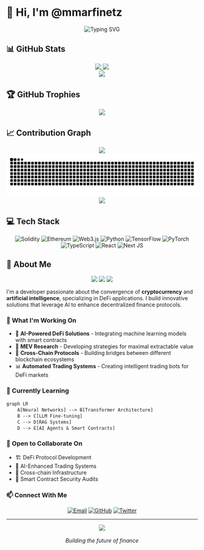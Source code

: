 # 👋 Hi, I'm @mmarfinetz

<div align="center">
  <img src="https://readme-typing-svg.herokuapp.com?font=Fira+Code&pause=1000&color=2E86AB&center=true&vCenter=true&width=435&lines=DeFi+%26+AI+Developer;Web3+Enthusiast;Building+at+the+Intersection" alt="Typing SVG" />
</div>

## 📊 GitHub Stats

<div align="center">
  <a href="https://github.com/mmarfinetz">
    <img height="180em" src="https://github-readme-stats.vercel.app/api?username=mmarfinetz&show_icons=true&theme=tokyonight&include_all_commits=true&count_private=true&hide_border=true&bg_color=0D1117&text_color=c9d1d9&title_color=58a6ff&icon_color=58a6ff"/>
    <img height="180em" src="https://github-readme-stats.vercel.app/api/top-langs/?username=mmarfinetz&layout=compact&langs_count=8&theme=tokyonight&hide_border=true&bg_color=0D1117&text_color=c9d1d9&title_color=58a6ff"/>
  </a>
</div>

<div align="center">
  <img src="https://github-readme-streak-stats.herokuapp.com/?user=mmarfinetz&theme=tokyonight&hide_border=true&background=0D1117&stroke=58a6ff&ring=58a6ff&fire=58a6ff&currStreakLabel=58a6ff" />
</div>

## 🏆 GitHub Trophies

<div align="center">
  <img src="https://github-profile-trophy.vercel.app/?username=mmarfinetz&theme=tokyonight&no-frame=true&no-bg=true&column=7&margin-w=4&margin-h=4" />
</div>

## 📈 Contribution Graph

<div align="center">
  
  <!-- Option 1: Enhanced Activity Graph with Custom Theme -->
  <img src="https://github-readme-activity-graph.vercel.app/graph?username=mmarfinetz&theme=tokyo-night&hide_border=true&bg_color=0D1117&color=58a6ff&line=58a6ff&point=58a6ff&area=true&area_color=1f6feb" />
  
  <!-- Option 2: 3D Contribution Calendar -->
  <picture>
    <source media="(prefers-color-scheme: dark)" srcset="https://raw.githubusercontent.com/mmarfinetz/mmarfinetz/output/github-contribution-grid-snake-dark.svg">
    <source media="(prefers-color-scheme: light)" srcset="https://raw.githubusercontent.com/mmarfinetz/mmarfinetz/output/github-contribution-grid-snake.svg">
    <img alt="github contribution grid snake animation" src="https://raw.githubusercontent.com/mmarfinetz/mmarfinetz/output/github-contribution-grid-snake.svg">
  </picture>
  
</div>

<!-- Alternative: Isometric Contribution Calendar -->
<div align="center">
  <a href="https://github.com/mmarfinetz">
    <img src="https://github-readme-stats.vercel.app/api/wakatime?username=mmarfinetz&theme=tokyonight&hide_border=true&bg_color=0D1117&text_color=c9d1d9&title_color=58a6ff" />
  </a>
</div>

## 💻 Tech Stack

<div align="center">
  
  ![Solidity](https://img.shields.io/badge/Solidity-%23363636.svg?style=for-the-badge&logo=solidity&logoColor=white)
  ![Ethereum](https://img.shields.io/badge/Ethereum-3C3C3D?style=for-the-badge&logo=Ethereum&logoColor=white)
  ![Web3.js](https://img.shields.io/badge/web3.js-F16822?style=for-the-badge&logo=web3.js&logoColor=white)
  ![Python](https://img.shields.io/badge/python-3670A0?style=for-the-badge&logo=python&logoColor=ffdd54)
  ![TensorFlow](https://img.shields.io/badge/TensorFlow-%23FF6F00.svg?style=for-the-badge&logo=TensorFlow&logoColor=white)
  ![PyTorch](https://img.shields.io/badge/PyTorch-%23EE4C2C.svg?style=for-the-badge&logo=PyTorch&logoColor=white)
  ![TypeScript](https://img.shields.io/badge/typescript-%23007ACC.svg?style=for-the-badge&logo=typescript&logoColor=white)
  ![React](https://img.shields.io/badge/react-%2320232a.svg?style=for-the-badge&logo=react&logoColor=%2361DAFB)
  ![Next JS](https://img.shields.io/badge/Next-black?style=for-the-badge&logo=next.js&logoColor=white)
  
</div>

## 🚀 About Me

<div align="center">
  <img src="https://img.shields.io/badge/Focus-DeFi%20%26%20AI-blue?style=for-the-badge" />
  <img src="https://img.shields.io/badge/Building-Web3%20Solutions-green?style=for-the-badge" />
  <img src="https://img.shields.io/badge/Exploring-MEV%20Strategies-red?style=for-the-badge" />
</div>

I'm a developer passionate about the convergence of **cryptocurrency** and **artificial intelligence**, specializing in DeFi applications. I build innovative solutions that leverage AI to enhance decentralized finance protocols.

### 👀 What I'm Working On

- 🤖 **AI-Powered DeFi Solutions** - Integrating machine learning models with smart contracts
- 💎 **MEV Research** - Developing strategies for maximal extractable value
- 🔗 **Cross-Chain Protocols** - Building bridges between different blockchain ecosystems
- 📊 **Automated Trading Systems** - Creating intelligent trading bots for DeFi markets

### 🌱 Currently Learning

```mermaid
graph LR
    A[Neural Networks] --> B[Transformer Architecture]
    B --> C[LLM Fine-tuning]
    C --> D[RAG Systems]
    D --> E[AI Agents & Smart Contracts]
```

### 🤝 Open to Collaborate On

- 🏗️ DeFi Protocol Development
- 🧠 AI-Enhanced Trading Systems
- 🌉 Cross-chain Infrastructure
- 🔐 Smart Contract Security Audits

### 📫 Connect With Me

<div align="center">
  
  [![Email](https://img.shields.io/badge/Email-mitchmarfinetz%40gmail.com-D14836?style=for-the-badge&logo=gmail&logoColor=white)](mailto:mitchmarfinetz@gmail.com)
  [![GitHub](https://img.shields.io/badge/GitHub-mmarfinetz-181717?style=for-the-badge&logo=github&logoColor=white)](https://github.com/mmarfinetz)
  [![Twitter](https://img.shields.io/badge/Twitter-@mmarfinetz-1DA1F2?style=for-the-badge&logo=twitter&logoColor=white)](https://twitter.com/mmarfinetz)
  
</div>

---

<div align="center">
  <img src="https://komarev.com/ghpvc/?username=mmarfinetz&style=for-the-badge&color=58a6ff" />
  
  <br/>
  
  <i>Building the future of finance</i>
</div>


